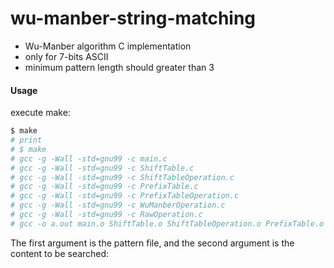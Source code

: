 # wu-manber-string-matching
- Wu-Manber algorithm C implementation
- only for 7-bits ASCII
- minimum pattern length should greater than 3

#### Usage
execute make:
```python
$ make
# print
# $ make
# gcc -g -Wall -std=gnu99 -c main.c
# gcc -g -Wall -std=gnu99 -c ShiftTable.c
# gcc -g -Wall -std=gnu99 -c ShiftTableOperation.c
# gcc -g -Wall -std=gnu99 -c PrefixTable.c
# gcc -g -Wall -std=gnu99 -c PrefixTableOperation.c
# gcc -g -Wall -std=gnu99 -c WuManberOperation.c
# gcc -g -Wall -std=gnu99 -c RawOperation.c
# gcc -o a.out main.o ShiftTable.o ShiftTableOperation.o PrefixTable.o PrefixTableOperation.o WuManberOperation.o RawOperation.o
```
The first argument is the pattern file,
and the second argument is the content to be searched:

